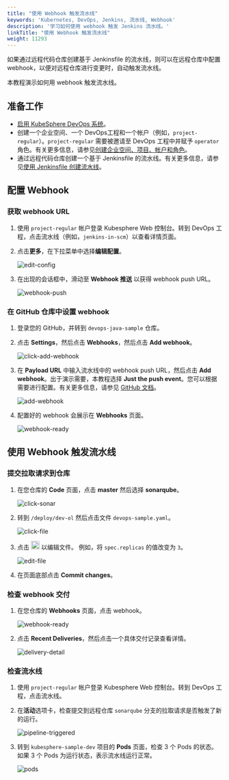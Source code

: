 ```yaml
---
title: "使用 Webhook 触发流水线"
keywords: 'Kubernetes, DevOps, Jenkins, 流水线, Webhook'
description: '学习如何使用 webhook 触发 Jenkins 流水线。'
linkTitle: "使用 Webhook 触发流水线"
weight: 11293
---
```


如果通过远程代码仓库创建基于 Jenkinsfile 的流水线，则可以在远程仓库中配置 webhook，以便对远程仓库进行变更时，自动触发流水线。

本教程演示如何用 webhook 触发流水线。

## 准备工作

- [启用 KubeSphere DevOps 系统](../../../pluggable-components/devops/)。
- 创建一个企业空间、一个 DevOps工程和一个帐户（例如，`project-regular`）。`project-regular` 需要被邀请至 DevOps 工程中并赋予 `operator` 角色。有关更多信息，请参见[创建企业空间、项目、帐户和角色](../../../quick-start/create-workspace-and-project/)。
- 通过远程代码仓库创建一个基于 Jenkinsfile 的流水线。有关更多信息，请参见[使用 Jenkinsfile 创建流水线](../create-a-pipeline-using-jenkinsfile/)。

## 配置 Webhook

### 获取 webhook URL

1. 使用 `project-regular` 帐户登录 Kubesphere Web 控制台。转到 DevOps 工程，点击流水线（例如，`jenkins-in-scm`）以查看详情页面。

2. 点击**更多**，在下拉菜单中选择**编辑配置**。

   ![edit-config](/images/docs/zh-cn/devops-user-guide/use-devops/pipeline-webhook/edit-config.png)

3. 在出现的会话框中，滑动至 **Webhook 推送** 以获得 webhook push URL。

   ![webhook-push](/images/docs/zh-cn/devops-user-guide/use-devops/pipeline-webhook/webhook-push.png)

### 在 GitHub 仓库中设置 webhook

1. 登录您的 GitHub，并转到 `devops-java-sample` 仓库。

2. 点击 **Settings**，然后点击 **Webhooks**，然后点击 **Add webhook**。

   ![click-add-webhook](/images/docs/zh-cn/devops-user-guide/use-devops/pipeline-webhook/click-add-webhook.png)

3. 在 **Payload URL** 中输入流水线中的 webhook push URL，然后点击 **Add webhook**。出于演示需要，本教程选择 **Just the push event**。您可以根据需要进行配置。有关更多信息，请参见 [GitHub 文档](https://docs.github.com/en/developers/webhooks-and-events/webhooks/creating-webhooks)。

   ![add-webhook](/images/docs/zh-cn/devops-user-guide/use-devops/pipeline-webhook/add-webhook.png)

4. 配置好的 webhook 会展示在 **Webhooks** 页面。

   ![webhook-ready](/images/docs/zh-cn/devops-user-guide/use-devops/pipeline-webhook/webhook-ready.png)

## 使用 Webhook 触发流水线

### 提交拉取请求到仓库

1. 在您仓库的 **Code** 页面，点击 **master** 然后选择 **sonarqube**。

   ![click-sonar](/images/docs/zh-cn/devops-user-guide/use-devops/pipeline-webhook/click-sonar.png)

2. 转到 `/deploy/dev-ol` 然后点击文件 `devops-sample.yaml`。

   ![click-file](/images/docs/zh-cn/devops-user-guide/use-devops/pipeline-webhook/click-file.png)

3. 点击 <img src="/images/docs/zh-cn/devops-user-guide/use-devops/pipeline-webhook/edit-btn.png" width="20px" /> 以编辑文件。 例如，将 `spec.replicas` 的值改变为 `3`。

   ![edit-file](/images/docs/zh-cn/devops-user-guide/use-devops/pipeline-webhook/edit-file.png)

4. 在页面底部点击 **Commit changes**。

### 检查 webhook 交付

1. 在您仓库的 **Webhooks** 页面，点击 webhook。

   ![webhook-ready](/images/docs/zh-cn/devops-user-guide/use-devops/pipeline-webhook/webhook-ready.png)

2. 点击 **Recent Deliveries**，然后点击一个具体交付记录查看详情。

   ![delivery-detail](/images/docs/zh-cn/devops-user-guide/use-devops/pipeline-webhook/delivery-detail.png)

### 检查流水线

1. 使用 `project-regular` 帐户登录 Kubesphere Web 控制台。转到 DevOps 工程，点击流水线。

2. 在**活动**选项卡，检查提交到远程仓库 `sonarqube` 分支的拉取请求是否触发了新的运行。

   ![pipeline-triggered](/images/docs/zh-cn/devops-user-guide/use-devops/pipeline-webhook/pipeline-triggered.png)

3. 转到 `kubesphere-sample-dev` 项目的 **Pods** 页面，检查 3 个 Pods 的状态。如果 3 个 Pods 为运行状态，表示流水线运行正常。

   ![pods](/images/docs/zh-cn/devops-user-guide/use-devops/pipeline-webhook/pods.png)



